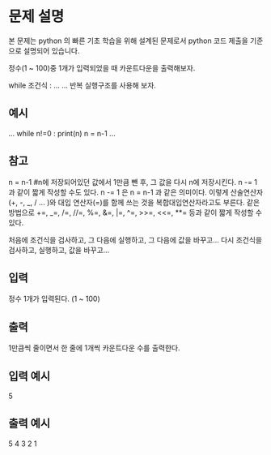 # 문제 설명

본 문제는 python 의 빠른 기초 학습을 위해 설계된 문제로서 python 코드 제출을 기준으로 설명되어 있습니다.

정수(1 ~ 100)중 1개가 입력되었을 때 카운트다운을 출력해보자.

while 조건식 :
...
...
반복 실행구조를 사용해 보자.

## 예시

...
while n!=0 :
print(n)
n = n-1
...

## 참고

n = n-1 #n에 저장되어있던 값에서 1만큼 뺀 후, 그 값을 다시 n에 저장시킨다.
n -= 1 과 같이 짧게 작성할 수도 있다. n -= 1 은 n = n-1 과 같은 의미이다.
이렇게 산술연산자(+, -, _, / ... )와 대입 연산자(=)를 함께 쓰는 것을 복합대입연산자라고도 부른다.
같은 방법으로 +=, _=, /=, //=, %=, &=, |=, ^=, >>=, <<=, \*\*= 등과 같이 짧게 작성할 수 있다.

처음에 조건식을 검사하고, 그 다음에 실행하고, 그 다음에 값을 바꾸고...
다시 조건식을 검사하고, 실행하고, 값을 바꾸고...

## 입력

정수 1개가 입력된다.
(1 ~ 100)

## 출력

1만큼씩 줄이면서 한 줄에 1개씩 카운트다운 수를 출력한다.

## 입력 예시

5

## 출력 예시

5
4
3
2
1
